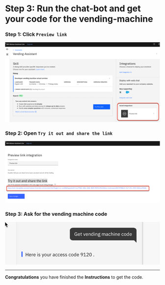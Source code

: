 # Step 3: Run the chat-bot and get your code for the vending-machine

### Step 1: Click `Preview link`

![](../../images/run-assistant-01.png)

### Step 2: Open `Try it out and share the link`

![](../../images/run-assistant-02.png)

### Step 3: Ask for the vending machine code

![](../../images/run-assistant-03.png)

---

**Congratulations** you have finished the **Instructions**  to get the code.
